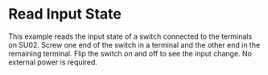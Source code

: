 Read Input State
=================

This example reads the input state of a switch connected to the terminals on SU02. Screw one end of the switch in a terminal and the other end in the remaining terminal. Flip the switch on and off to see the input change. No external power is required.
